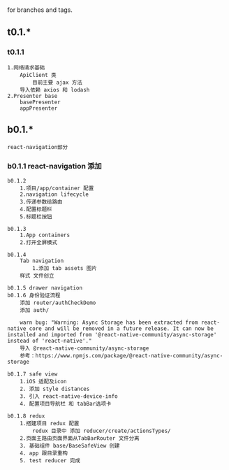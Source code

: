 #
 for branches and tags.

## t0.1.*

### t0.1.1
    1.网络请求基础
        ApiClient 类
            目前主要 ajax 方法
        导入依赖 axios 和 lodash
    2.Presenter base
        basePresenter
        appPresenter

## b0.1.*
    react-navigation部分

### b0.1.1 react-navigation 添加

    b0.1.2
        1.项目/app/container 配置
        2.navigation lifecycle
        3.传递参数给路由
        4.配置标题栏
        5.标题栏按钮

    b0.1.3 
        1.App containers
        2.打开全屏模式

    b0.1.4 
        Tab navigation
            1.添加 tab assets 图片
        样式 文件创立

    b0.1.5 drawer navigation
    b0.1.6 身份验证流程
        添加 router/authCheckDemo
        添加 auth/
        
        warn bug: "Warning: Async Storage has been extracted from react-native core and will be removed in a future release. It can now be installed and imported from '@react-native-community/async-storage' instead of 'react-native'."
        导入 @react-native-community/async-storage
        参考：https://www.npmjs.com/package/@react-native-community/async-storage

    b0.1.7 safe view
        1.iOS 适配及icon
        2. 添加 style distances
        3. 引入 react-native-device-info
        4. 配置项目导航栏 和 tabBar选项卡
    
    b0.1.8 redux
        1.搭建项目 redux 配置
            redux 目录中 添加 reducer/create/actionsTypes/
        2.页面主路由页面界面从TabBarRouter 文件分离
        3. 基础组件 base/BaseSafeView 创建
        4. app 跟目录重构
        5. test reducer 完成
